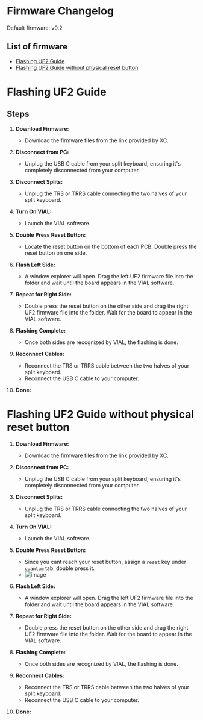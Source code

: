 # Firmware Changelog
Default firmware: v0.2

## List of firmware
- [Flashing UF2 Guide](#flashing-uf2-guide)
- [Flashing UF2 Guide without physical reset button](#flashing-uf2-guide-without-physical-reset-button)


# Flashing UF2 Guide

## Steps

1. **Download Firmware:**
   - Download the firmware files from the link provided by XC.

2. **Disconnect from PC:**
   - Unplug the USB C cable from your split keyboard, ensuring it's completely disconnected from your computer.

3. **Disconnect Splits:**
   - Unplug the TRS or TRRS cable connecting the two halves of your split keyboard.
     
4. **Turn On VIAL:**
   - Launch the VIAL software.

5. **Double Press Reset Button:**
   - Locate the reset button on the bottom of each PCB. Double press the reset button on one side.

6. **Flash Left Side:**
   - A window explorer will open. Drag the left UF2 firmware file into the folder and wait until the board appears in the VIAL software.

7. **Repeat for Right Side:**
   - Double press the reset button on the other side and drag the right UF2 firmware file into the folder. Wait for the board to appear in the VIAL software.

8. **Flashing Complete:**
   - Once both sides are recognized by VIAL, the flashing is done.

9. **Reconnect Cables:**
   - Reconnect the TRS or TRRS cable between the two halves of your split keyboard.
   - Reconnect the USB C cable to your computer.

10. **Done:**

# Flashing UF2 Guide without physical reset button
1. **Download Firmware:**
   - Download the firmware files from the link provided by XC.

2. **Disconnect from PC:**
   - Unplug the USB C cable from your split keyboard, ensuring it's completely disconnected from your computer.

3. **Disconnect Splits:**
   - Unplug the TRS or TRRS cable connecting the two halves of your split keyboard.
     
4. **Turn On VIAL:**
   - Launch the VIAL software.

5. **Double Press Reset Button:**
   - Since you cant reach your reset button, assign a `reset` key under `quantum` tab, double press it.
   - ![image](https://github.com/superxc3/xcmkb/assets/79617315/07247481-d3b3-4117-84a6-61a5754017e3)

6. **Flash Left Side:**
   - A window explorer will open. Drag the left UF2 firmware file into the folder and wait until the board appears in the VIAL software.

7. **Repeat for Right Side:**
   - Double press the reset button on the other side and drag the right UF2 firmware file into the folder. Wait for the board to appear in the VIAL software.

8. **Flashing Complete:**
   - Once both sides are recognized by VIAL, the flashing is done.

9. **Reconnect Cables:**
   - Reconnect the TRS or TRRS cable between the two halves of your split keyboard.
   - Reconnect the USB C cable to your computer.

10. **Done:**
